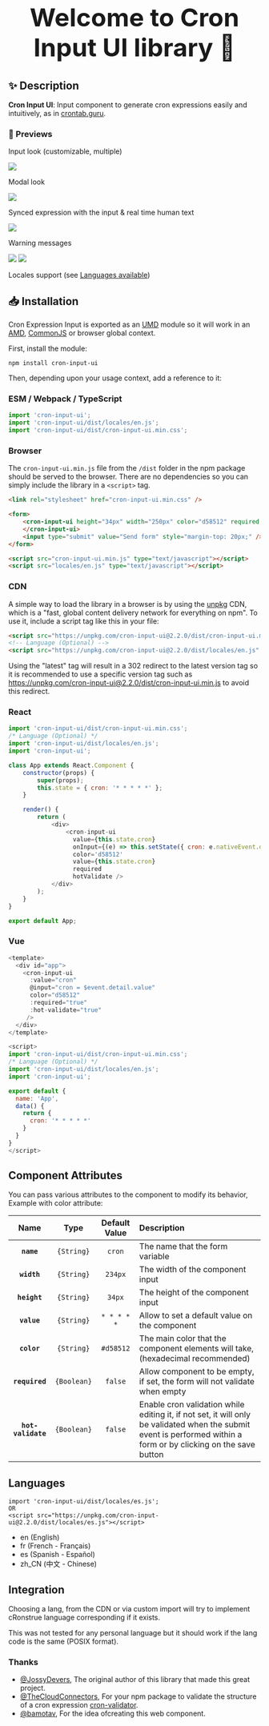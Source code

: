 <h1 align="center" style="font-size: 50px;">Welcome to Cron Input UI library 👋</h1>

## ✨ Description

**Cron Input UI**: Input component to generate cron expressions easily and intuitively, as in [crontab.guru](https://crontab.guru/).


### 📸 Previews

Input look (customizable, multiple)

![](images/input.png)

Modal look

![](images/modal.png)

Synced expression with the input & real time human text

![](images/expression.png)

Warning messages

![](images/invalid.png)
![](images/missing.png)

Locales support (see [Languages available](#languages))

## 📥 Installation

Cron Expression Input is exported as an [UMD](https://github.com/umdjs/umd) module so it will work in an [AMD](https://github.com/amdjs/amdjs-api/wiki/AMD), [CommonJS](https://wiki.commonjs.org/wiki/CommonJS) or browser global context.

First, install the module:

```
npm install cron-input-ui
```

Then, depending upon your usage context, add a reference to it:

### ESM / Webpack / TypeScript

```js
import 'cron-input-ui';
import 'cron-input-ui/dist/locales/en.js';
import 'cron-input-ui/dist/cron-input-ui.min.css';
```

### Browser
The `cron-input-ui.min.js` file from the `/dist` folder in the npm package should be served to the browser.  There are no dependencies so you can simply include the library in a `<script>` tag.

```html
<link rel="stylesheet" href="cron-input-ui.min.css" />

<form>
    <cron-input-ui height="34px" width="250px" color="d58512" required hot-validate value="* * * * *">
    </cron-input-ui>
    <input type="submit" value="Send form" style="margin-top: 20px;" />
</form>

<script src="cron-input-ui.min.js" type="text/javascript"></script>
<script src="locales/en.js" type="text/javascript"></script>
```

### CDN

A simple way to load the library in a browser is by using the [unpkg](https://unpkg.com/) CDN, which is a
"fast, global content delivery network for everything on npm". To use it, include a script tag like this in your file:

```html
<script src="https://unpkg.com/cron-input-ui@2.2.0/dist/cron-input-ui.min.js" async></script>
<!-- Language (Optional) -->
<script src="https://unpkg.com/cron-input-ui@2.2.0/dist/locales/en.js" async></script>
```

Using the "latest" tag will result in a 302 redirect to the latest version tag so it is recommended to use a specific version tag such as https://unpkg.com/cron-input-ui@2.2.0/dist/cron-input-ui.min.js to avoid this redirect.

### React

```javascript
import 'cron-input-ui/dist/cron-input-ui.min.css';
/* Language (Optional) */
import 'cron-input-ui/dist/locales/en.js';
import 'cron-input-ui';

class App extends React.Component {
    constructor(props) {
        super(props);
        this.state = { cron: '* * * * *' };
    }

    render() {
        return (
            <div>
                <cron-input-ui
                  value={this.state.cron}
                  onInput={(e) => this.setState({ cron: e.nativeEvent.detail.value })}
                  color='d58512'
                  value={this.state.cron}
                  required
                  hotValidate />
            </div>
        );
    }
}

export default App;
```

### Vue

```javascript
<template>
  <div id="app">
    <cron-input-ui
      :value="cron"
      @input="cron = $event.detail.value"
      color="d58512"
      :required="true"
      :hot-validate="true"
     />
  </div>
</template>

<script>
import 'cron-input-ui/dist/cron-input-ui.min.css';
/* Language (Optional) */
import 'cron-input-ui/dist/locales/en.js';
import 'cron-input-ui';

export default {
  name: 'App',
  data() {
    return {
      cron: '* * * * *'
    }
  }
}
</script>
```

## Component Attributes

You can pass various attributes to the component to modify its behavior, Example with color attribute: <cron-input-ui color="#d58512"></cron-input-ui>

|        Name        |    Type     | Default Value | Description                                                                                                                                                       |
|:------------------:|:-----------:|:-------------:|:------------------------------------------------------------------------------------------------------------------------------------------------------------------|
|     **`name`**     | `{String}`  |    `cron`     | The name that the form variable                                                                                                                                   |
|    **`width`**     | `{String}`  |    `234px`    | The width of the component input                                                                                                                                  |
|    **`height`**    | `{String}`  |    `34px`     | The height of the component input                                                                                                                                 |
|    **`value`**     | `{String}`  |  `* * * * *`  | Allow to set a default value on the component                                                                                                                     |
|    **`color`**     | `{String}`  |   `#d58512`   | The main color that the component elements will take, (hexadecimal recommended)                                                                                   |
|   **`required`**   | `{Boolean}` |    `false`    | Allow component to be empty, if set, the form will not validate when empty                                                                                        |
| **`hot-validate`** | `{Boolean}` |    `false`    | Enable cron validation while editing it, if not set, it will only be validated when the submit event is performed within a form or by clicking on the save button |

## Languages

```
import 'cron-input-ui/dist/locales/es.js';
OR
<script src="https://unpkg.com/cron-input-ui@2.2.0/dist/locales/es.js"></script>
```

* en (English)
* fr (French - Français)
* es (Spanish - Español)
* zh_CN (中文 - Chinese)

## Integration

Choosing a lang, from the CDN or via custom import will try to implement cRonstrue language corresponding if it exists.

This was not tested for any personal language but it should work if the lang code is the same (POSIX format).

### Thanks

-   [@JossyDevers](https://github.com/JossyDevers), The original author of this library that made this great project.
-   [@TheCloudConnectors](https://github.com/TheCloudConnectors), For your npm package to validate the structure of a cron expression [cron-validator](https://github.com/TheCloudConnectors/cron-validator).
-   [@bamotav](https://github.com/bamotav), For the idea of ​​creating this web component.
